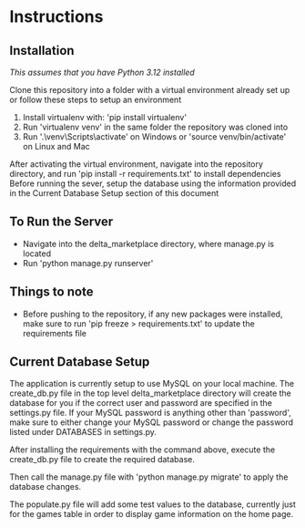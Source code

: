# Instructions
## Installation
*This assumes that you have Python 3.12 installed*

Clone this repository into a folder with a virtual environment already set up or follow these steps to setup an environment
1. Install virtualenv with: 'pip install virtualenv'
2. Run 'virtualenv venv' in the same folder the repository was cloned into
3. Run '.\venv\Scripts\activate' on Windows or 'source venv/bin/activate' on Linux and Mac


After activating the virtual environment, navigate into the repository directory, and run 'pip install -r requirements.txt' to install dependencies
Before running the sever, setup the database using the information provided in the Current Database Setup section of this document

## To Run the Server
*  Navigate into the delta_marketplace directory, where manage.py is located
*  Run 'python manage.py runserver'

## Things to note
*  Before pushing to the repository, if any new packages were installed, make sure to run 'pip freeze > requirements.txt' to update the requirements file


## Current Database Setup
The application is currently setup to use MySQL on your local machine. The create_db.py file in the top level delta_marketplace directory will create the database for you if the correct user and password are specified in the settings.py file. If your MySQL password is anything other than 'password', make sure to either change your MySQL password or change the password listed under DATABASES in settings.py. 

After installing the requirements with the command above, execute the create_db.py file to create the required database.

Then call the manage.py file with 'python manage.py migrate' to apply the database changes.

The populate.py file will add some test values to the database, currently just for the games table in order to display game information on the home page.